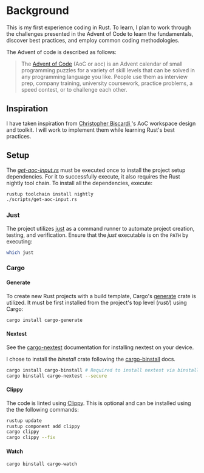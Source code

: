 # Background 

This is my first experience coding in Rust. To learn, I plan to work through the challenges presented in the Advent of Code to learn the fundamentals, discover best practices, and employ common coding methodologies.

The Advent of code is described as follows:

> The [Advent of Code](https://adventofcode.com/) (AoC or aoc) is an Advent calendar of small programming puzzles for a variety of skill levels that can be solved in any programming language you like. People use them as interview prep, company training, university coursework, practice problems, a speed contest, or to challenge each other.

## Inspiration

I have taken inspiration from [Christopher Biscardi
](https://github.com/ChristopherBiscardi/advent-of-code/tree/bc5ad528576194355f2fb1b6a03091d8bcd69f76/2024)'s AoC workspace design and toolkit. I will work to implement them while learning Rust's best practices.

## Setup

The [_get-aoc-input.rs_](scripts/get-aoc-input.rs) must be executed once to install the project setup dependencies. For it to successfully execute, it also requires the Rust nightly tool chain. To install all the dependencies, execute:

```sh
rustup toolchain install nightly
./scripts/get-aoc-input.rs
```

### Just

The project utilizes [just](https://github.com/casey/just?tab=readme-ov-file) as a command runner to automate project creation, testing, and verification. Ensure that the _just_ executable is on the `PATH` by executing:

```sh
which just
```

### Cargo

#### Generate

To create new Rust projects with a build template, Cargo's [generate](https://docs.rs/generate/latest/generate/) crate is utilized. It must be first installed from the project's top level (_rust/_) using Cargo:

```sh
cargo install cargo-generate
```

#### Nextest

See the [cargo-nextest](https://nexte.st/docs/installation/pre-built-binaries/#with-cargo-binstall) documentation for installing nextest on your device.

I chose to install the _binstall_ crate following the [cargo-binstall](https://github.com/cargo-bins/cargo-binstall) docs.

```sh
cargo install cargo-binstall # Required to install nextest via binstall
cargo binstall cargo-nextest --secure
```

#### Clippy

The code is linted using [Clippy](https://github.com/rust-lang/rust-clippy). This is optional and can be installed using the the following commands:

```sh
rustup update
rustup component add clippy
cargo clippy
cargo clippy --fix
```

#### Watch

```sh
cargo binstall cargo-watch
```